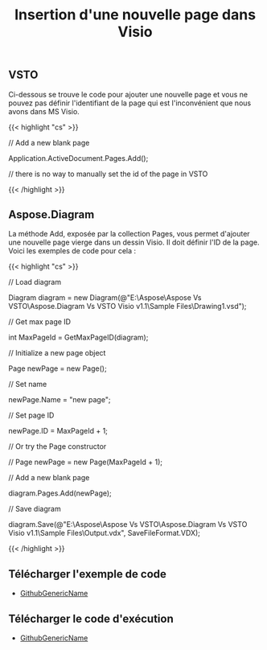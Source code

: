 ﻿---
title: Insertion d'une nouvelle page dans Visio
type: docs
weight: 60
url: /fr/net/inserting-a-new-page-in-visio/
---
## **VSTO**
Ci-dessous se trouve le code pour ajouter une nouvelle page et vous ne pouvez pas définir l'identifiant de la page qui est l'inconvénient que nous avons dans MS Visio.

{{< highlight "cs" >}}

  // Add a new blank page

 Application.ActiveDocument.Pages.Add();

 // there is no way to manually set the id of the page in VSTO

{{< /highlight >}}
## **Aspose.Diagram**
La méthode Add, exposée par la collection Pages, vous permet d'ajouter une nouvelle page vierge dans un dessin Visio. Il doit définir l'ID de la page.
Voici les exemples de code pour cela :

{{< highlight "cs" >}}

  // Load diagram

 Diagram diagram = new Diagram(@"E:\Aspose\Aspose Vs VSTO\Aspose.Diagram Vs VSTO Visio v1.1\Sample Files\Drawing1.vsd");

 // Get max page ID

 int MaxPageId = GetMaxPageID(diagram);

 // Initialize a new page object

 Page newPage = new Page();

 // Set name

 newPage.Name = "new page";

 // Set page ID

 newPage.ID = MaxPageId + 1;

 // Or try the Page constructor

 // Page newPage = new Page(MaxPageId + 1);

 // Add a new blank page

 diagram.Pages.Add(newPage);

 // Save diagram

 diagram.Save(@"E:\Aspose\Aspose Vs VSTO\Aspose.Diagram Vs VSTO Visio v1.1\Sample Files\Output.vdx", SaveFileFormat.VDX);


{{< /highlight >}}
## **Télécharger l'exemple de code**
- [GithubGenericName](https://github.com/aspose-diagram/Aspose.Diagram-for-.NET/releases/tag/AsposeDiagramVsVSTOv1.1)
## **Télécharger le code d'exécution**
- [GithubGenericName](https://github.com/aspose-diagram/Aspose.Diagram-for-.NET/tree/master/Plugins/Aspose.Diagram%20Vs%20VSTO%20Visio/Code%20Comparison%20of%20Common%20Features/Inserting%20a%20New%20Page)
